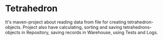 # Tetrahedron
It's maven-project about reading data from file for creating tetrahedron-objects.
Project also have calculating, sorting and saving tetrahedrons-objects in Repository, 
saving records in Warehouse, using Tests and Logs.
